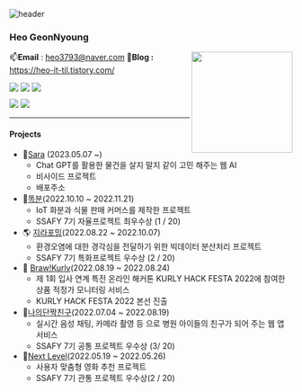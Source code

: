 ![header](https://capsule-render.vercel.app/api?type=waving&color=timeGradient&height=400&section=header&text=WELCOME&fontSize=70&desc=Heo's%20Gitbhub&animation=fadeIn&descSize=30&descAlign=70)

### Heo GeonNyoung
<img align="right" style="height:180px" src="https://github-readme-stats.vercel.app/api/top-langs/?username=heogeon0&layout=compact&theme=nord&hide_border=true" />:mailbox:**Email** : heo3793@naver.com 
:mega:**Blog :** https://heo-it-til.tistory.com/



<div style="margin-bottom:10px">
<img src="https://img.shields.io/badge/javascript-F7DF1E?style=for-the-badge&logo=javascript&logoColor=black"> <img src="https://img.shields.io/badge/typescript-3178C6?style=for-the-badge&logo=typescript&logoColor=black">
    <img src="https://img.shields.io/badge/python-3776AB?style=for-the-badge&logo=python&logoColor=black">
</div>
<div>
<img src="https://img.shields.io/badge/React-61DAFB?style=for-the-badge&logo=react&logoColor=black">
            <img src="https://img.shields.io/badge/next.js-000000?style=for-the-badge&logo=Next.js&logoColor=black">
</div>






---

#### Projects

- :slot_machine:[Sara](https://github.com/potenday-sara) (2023.05.07 ~)
  - Chat GPT를 활용한 물건을 살지 말지 같이 고민 해주는 웹 AI
  - 비사이드 프로젝트 
  - 배포주소
- :seedling:[똑분](https://github.com/heogeon0/SSAFY_Ddokbun)(2022.10.10 ~ 2022.11.21)
  - IoT 화분과 식물 판매 커머스를 제작한 프로젝트
  - SSAFY 7기 자율프로젝트 최우수상 (1 / 20)
- 🌎 [지라포밍](https://github.com/heogeon0/SSAFY_ZirraForming)(2022.08.22 ~ 2022.10.07)
  - 환경오염에 대한 경각심을 전달하기 위한 빅데이터 분산처리 프로젝트
  - SSAFY 7기 특화프로젝트 우수상 (2 / 20)
- 🥦 [Braw!Kurly](https://github.com/Brawkurly/Brawkurly)(2022.08.19 ~ 2022.08.24)
  - 제 1회 입사 연계 특전 온라인 해커톤 KURLY HACK FESTA 2022에 참여한 상품 적정가 모니터링 서비스
  - KURLY HACK FESTA 2022 본선 진출
- :baby:[나의단짝친구](https://github.com/heogeon0/SSAFY_SecretFriends)(2022.07.04 ~ 2022.08.19)
  - 실시간 음성 채팅, 카메라 촬영 등 으로 병원 아이들의 친구가 되어 주는 웹 앱 서비스
  - SSAFY 7기 공통 프로젝트 우수상 (3/ 20)
- :movie_camera:[Next Level](https://github.com/heogeon0/SSAFY_1st_PJT)(2022.05.19 ~ 2022.05.26)
  - 사용자 맞춤형 영화 추천 프로젝트
  - SSAFY 7기 관통 프로젝트 우수상(2 / 20)
